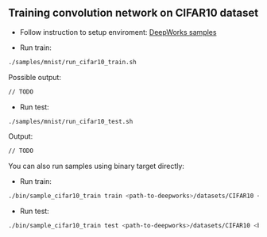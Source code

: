 ## Training convolution network on CIFAR10 dataset

* Follow instruction to setup enviroment: [DeepWorks samples](../README.md)

* Run train:
```bash
./samples/mnist/run_cifar10_train.sh
```

Possible output:
```bash
// TODO
```

* Run test:
```bash
./samples/mnist/run_cifar10_test.sh
```

Output:
```bash
// TODO
```

You can also run samples using binary target directly:
* Run train:
```bash
./bin/sample_cifar10_train train <path-to-deepworks>/datasets/CIFAR10 <batch_size> <num_epochs> <dump-frequency>
```

* Run test:
```bash
./bin/sample_cifar10_train test <path-to-deepworks>/datasets/CIFAR10 <batch_size>
```
